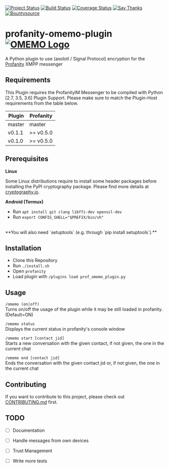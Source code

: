 
[![Project Status](https://img.shields.io/badge/Project%20Status-Unmaintained-red.svg)](https://github.com/ReneVolution/profanity-omemo-plugin)
[![Build Status](https://travis-ci.org/ReneVolution/profanity-omemo-plugin.svg?branch=master)](https://travis-ci.org/ReneVolution/profanity-omemo-plugin)
[![Coverage Status](https://coveralls.io/repos/github/ReneVolution/profanity-omemo-plugin/badge.svg?branch=master)](https://coveralls.io/github/ReneVolution/profanity-omemo-plugin?branch=master)
[![Say Thanks](https://img.shields.io/badge/SayThanks.io-%E2%98%BC-1EAEDB.svg)](https://saythanks.io/to/ReneVolution)
[![Bountysource](https://api.bountysource.com/badge/issue?issue_id=27781988)](https://www.bountysource.com/issues/27781988-omemo-support?utm_source=27781988&utm_medium=shield&utm_campaign=ISSUE_BADGE)



# profanity-omemo-plugin  [![OMEMO Logo](./docs/images/omemo.png)](https://conversations.im/omemo/)

A Python plugin to use (axolotl / Signal Protocol) encryption for the [Profanity](http://www.profanity.im/) XMPP messenger

## Requirements

This Plugin requires the ProfanityIM Messenger to be compiled with Python [2.7, 3.5, 3.6] Plugin Support. 
Please make sure to match the Plugin-Host requirements from the table below.

| Plugin  | Profanity |
|-------------|----------------|
| master | master |
| v0.1.1 | \>= v0.5.0 |
| v0.1.0 | \>= v0.5.0 |


## Prerequisites

__Linux__

Some Linux distributions require to install some header packages before installing the PyPI cryptography package. 
Please find more details at [cryptography.io](https://cryptography.io/en/latest/installation/#building-cryptography-on-linux).

__Android (Termux)__

- Run `apt install git clang libffi-dev openssl-dev`
- Run `export CONFIG_SHELL="$PREFIX/bin/sh"`

<br/>
**You will also need `setuptools` (e.g. through `pip install setuptools`).**


## Installation

- Clone this Repository
- Run `./install.sh`
- Open `profanity`
- Load plugin with `/plugins load prof_omemo_plugin.py`

## Usage

`/omemo (on|off)` </br>
Turns on/off the usage of the plugin while it may be still loaded in profanity. (Default=ON)

`/omemo status` </br>
Displays the current status in profanity's console window

`/omemo start [contact jid]` </br>
Starts a new conversation with the given contact, if not given, the one in the current chat

`/omemo end [contact jid]` </br>
Ends the conversation with the given contact jid or, if not given, the one in the current chat 

## Contributing

If you want to contribute to this project, please check out [CONTRIBUTING.md](./CONTRIBUTING.md) first.

## TODO

- [ ] Documentation
- [ ] Handle messages from own devices
- [ ] Trust Management
- [ ] Write more tests

